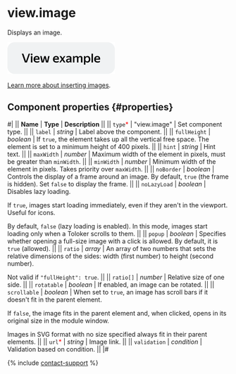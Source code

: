 # view.image

Displays an image.

[![View example](../_images/buttons/view-example.svg)](https://ya.cc/t/qj7bZZaM4Qc9aX)

[Learn more about inserting images](../operations/insert-images.md).

## Component properties {#properties}

#|
|| **Name** | **Type** | **Description** ||
|| `type`<span style="color: red">\*</span> | "view.image" | Set component type. ||
|| `label` | _string_ | Label above the component. ||
|| `fullHeight` | _boolean_ | If `true`, the element takes up all the vertical free space. The element is set to a minimum height of 400 pixels. ||
|| `hint` | _string_ | Hint text. ||
|| `maxWidth` | _number_ | Maximum width of the element in pixels, must be greater than `minWidth`. ||
|| `minWidth` | _number_ | Minimum width of the element in pixels. Takes priority over `maxWidth`. ||
|| `noBorder` | _boolean_ | Controls the display of a frame around an image. By default, `true` (the frame is hidden). Set `false` to display the frame. ||
|| `noLazyLoad` | _boolean_ | Disables lazy loading.

If `true`, images start loading immediately, even if they aren't in the viewport. Useful for icons.

By default, `false` (lazy loading is enabled). In this mode, images start loading only when a Toloker scrolls to them. ||
|| `popup` | _boolean_ | Specifies whether opening a full-size image with a click is allowed. By default, it is `true` (allowed). ||
|| `ratio` | _array_ | An array of two numbers that sets the relative dimensions of the sides: width (first number) to height (second number).

Not valid if `"fullHeight": true`. ||
|| `ratio[]` | _number_ | Relative size of one side. ||
|| `rotatable` | _boolean_ | If enabled, an image can be rotated. ||
|| `scrollable` | _boolean_ | When set to `true`, an image has scroll bars if it doesn't fit in the parent element.

If `false`, the image fits in the parent element and, when clicked, opens in its original size in the module window.

Images in SVG format with no size specified always fit in their parent elements. ||
|| `url`<span style="color: red">\*</span> | _string_ | Image link. ||
|| `validation` | _condition_ | Validation based on condition. ||
|#

{% include [contact-support](../_includes/contact-support.md) %}
